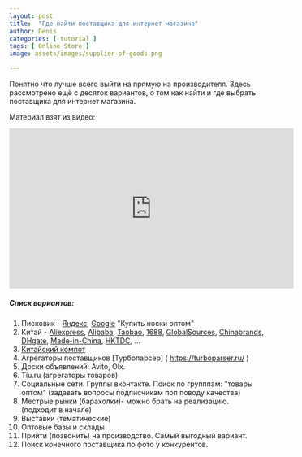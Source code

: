 ```yaml
---
layout: post
title:  "Где найти поставщика для интернет магазина"
author: Denis
categories: [ tutorial ]
tags: [ Online Store ]
image: assets/images/supplier-of-goods.png 

---
```


Понятно что лучше всего выйти на прямую на производителя.  Здесь рассмотрено ещё с десяток вариантов, о том как найти и где выбрать поставщика для интернет магазина. 


Материал взят из видео: 

<div class="video">
<iframe width="560" height="315" src="https://www.youtube.com/embed/S9yWiCD6RUc" frameborder="0" allow="accelerometer; autoplay; encrypted-media; gyroscope; picture-in-picture" allowfullscreen></iframe>
</div>

##### Списк вариантов:

1. Писковик - [Яндекс]( https://yandex.ua/ ), [Google]( https://www.google.com/ ) "Купить носки оптом"
2. Китай - [Aliexpress]( https://Aliexpress.com/ ), [Alibaba]( https://Alibaba.com/ ), [Taobao]( https://Taobao.com/ ), [1688]( https://1688.com/ ), [GlobalSources]( https://GlobalSources.com/ ), [Chinabrands]( https://Chinabrands.com/ ), [DHgate]( https://DHgate.com/ ), [Made-in-China]( https://Made-in-China.com/ ), [HKTDC]( https://HKTDC.com/ ), ...
3. [Китайский компот]( https://sinocom.ru/ )
4. Агрегаторы поставщиков [Турбопарсер] ( https://turboparser.ru/ )
5. Доски объявлений: Avito, Olx.
6. Tiu.ru (агрегаторы товаров)
7. Социальные сети. Группы вконтакте. Поиск по групппам: "товары оптом" (задавать вопросы подписчикам поп поводу качества)
8. Местрые рынки (барахолки)- можно брать на реализацию. (подходит в начале)
9. Выставки (тематические) 
10. Оптовые базы и склады
11. Прийти (позвонить) на производство. Самый выгодный вариант.
12. Поиск конечного поставщика по фото у конкурентов.
